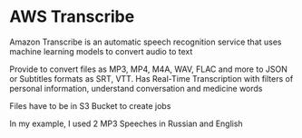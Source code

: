 # AWS Transcribe
Amazon Transcribe is an automatic speech recognition service that uses machine learning models to convert audio to text

Provide to convert files as MP3, MP4, M4A, WAV, FLAC and more to JSON or Subtitles formats as SRT, VTT. Has Real-Time Transcription with filters of personal information, understand conversation and medicine words

Files have to be in S3 Bucket to create jobs

In my example, I used 2 MP3 Speeches in Russian and English

<img src="">

<img src="">

<img src="">

<img src="">

<img src="">

<img src="">

<img src="">

<img src="">

<img src="">

<img src="">

<img src="">